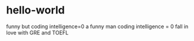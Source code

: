 # hello-world
funny but coding intelligence=0
a funny man 
coding intelligence = 0
fall in love with GRE and TOEFL

